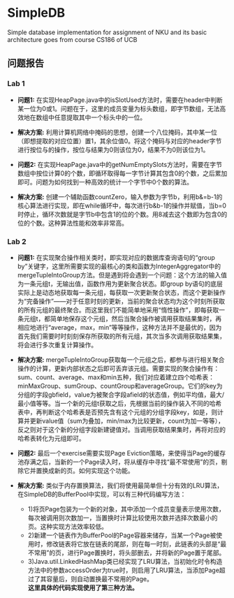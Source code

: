 # SimpleDB
Simple database implementation for assignment of NKU and its basic architecture goes from course CS186 of UCB
## 问题报告
### Lab 1
* __问题1:__ 在实现HeapPage.java中的isSlotUsed方法时，需要在header中判断某一位为0或1。问题在于，这里的成员变量为标头数组，即字节数组，无法高效地在数组中任意提取其中一个标头中的一位。  
* __解决方案:__ 利用计算机网络中掩码的思想，创建一个八位掩码，其中某一位（即想提取的对应位置）置1，其余位值0。将这个掩码与对应的header字节进行按位与的操作，按位与结果为0则该位为0，结果不为0则该位为1。  

* __问题2:__ 在实现HeapPage.java中的getNumEmptySlots方法时，需要在字节数组中按位计算0的个数，即循环取得每一字节计算其包含0的个数，之后累加即可。问题为如何找到一种高效的统计一个字节中0个数的算法。  
* __解决方案:__ 创建一个辅助函数countZero，输入参数为字节b，利用b&=b-1的核心算法进行实现，即在while循环中，每次进行b&b-1的操作并赋值，当b=0时停止，循环次数就是字节b中包含1的位的个数。用8减去这个数即为包含0的位的个数。这种算法性能和效率非常高。  

### Lab 2
* __问题1:__ 在实现聚合操作相关类时，即实现对应的数据库查询语句的“group by”关键字，这里所需要实现的最核心的类和函数为IntegerAggregator中的mergeTupleIntoGroup方法。但是遇到将会遇到一个问题：这个方法的输入值为一条元组t，无输出值，函数作用为更新聚合状态。即group by语句的底层实际上是动态地获取每一条元组，每获取一次更新聚合状态，而这个更新操作为“完备操作”——对于任意时刻的更新，当前的聚合状态均为这个时刻所获取的所有元组的最终聚合。而这里我们不能简单地采用“惰性操作”，即每获取一条元组t，都简单地保存这个元组，然后当聚合操作被调用获取结果集时，再相应地进行“average，max，min”等等操作，这种方法并不是最优的，因为首先我们需要时时刻刻保存所获取的所有元组，其次当多次调用获取结果集，将会进行多次重复计算操作。  
* __解决方案:__ mergeTupleIntoGroup获取每一个元组之后，都参与进行相关聚合操作的计算，更新内部状态之后即可丢弃该元组。需要实现的聚合操作有：sum、count、average、max和min五种，我们对应着建立四个哈希表：minMaxGroup、sumGroup、countGroup和averageGroup。它们的key为分组的字段gbfield，value为被聚合字段afield的状态值，例如平均值，最大/最小值等等。当一个新的元组t获取之后，先根据当前的操作装入不同的哈希表中，再判断这个哈希表是否预先含有这个元组的分组字段key，如是，则计算并更新value值（sum为叠加，min/max为比较更新，count为加一等等），反之则对于这个新的分组字段新建键值对。当调用获取结果集时，再将对应的哈希表转化为元组即可。  

* __问题2:__ 最后一个exercise需要实现Page Eviction策略，来使得当Page的缓存池存满之后，当新的一个Page读入时，将从缓存中寻找“最不常使用”的页，剔除它并置换成新的页。如何实现这个功能。  
* __解决方案:__ 类似于内存置换算法，我们将使用最简单但十分有效的LRU算法，在SimpleDB的BufferPool中实现，可以有三种代码编写方法：
  * 1)将页Page包装为一个新的对象，其中添加一个成员变量表示使用次数，每次被调用则次数加一，当置换时计算比较使用次数并选择次数最小的页。这种实现方法效率较低。
  * 2)新建一个链表作为BufferPool的Page容器来储存，当某一个Page被使用时，修改链表将它放在链表的尾部，则在每一时刻，此链表的头部是“最不常用”的页，进行Page置换时，将头部删去，并将新的Page置于尾部。
  * 3)Java.util.LinkedHashMap类已经实现了LRU算法，当初始化时令构造方法中的参数accessOrder为true时，则启用了LRU算法，当添加Page超过了其容量后，则自动置换最不常用的Page。  
__这里具体的代码实现使用了第三种方法。__


